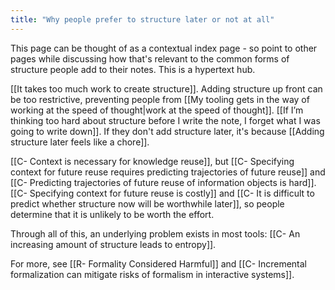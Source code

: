 ```yaml
---
title: "Why people prefer to structure later or not at all"
---
```

This page can be thought of as a contextual index page - so point to other pages while discussing how that's relevant to the common forms of structure people add to their notes. This is a hypertext hub.

[[It takes too much work to create structure]]. Adding structure up front can be too restrictive, preventing people from [[My tooling gets in the way of working at the speed of thought|work at the speed of thought]]. [[If I’m thinking too hard about structure before I write the note, I forget what I was going to write down]]. If they don't add structure later, it's because [[Adding structure later feels like a chore]].

[[C- Context is necessary for knowledge reuse]], but [[C- Specifying context for future reuse requires predicting trajectories of future reuse]] and [[C- Predicting trajectories of future reuse of information objects is hard]]. [[C- Specifying context for future reuse is costly]] and [[C- It is difficult to predict whether structure now will be worthwhile later]], so people determine that it is unlikely to be worth the effort.

Through all of this, an underlying problem exists in most tools: [[C- An increasing amount of structure leads to entropy]].

For more, see [[R- Formality Considered Harmful]] and [[C- Incremental formalization can mitigate risks of formalism in interactive systems]].
